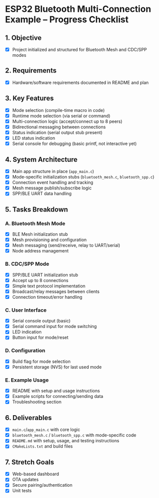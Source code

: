 # ESP32 Bluetooth Multi-Connection Example – Progress Checklist

## 1. Objective
- [x] Project initialized and structured for Bluetooth Mesh and CDC/SPP modes

## 2. Requirements
- [x] Hardware/software requirements documented in README and plan

## 3. Key Features
- [x] Mode selection (compile-time macro in code)
- [x] Runtime mode selection (via serial or command)
- [x] Multi-connection logic (accept/connect up to 8 peers)
- [x] Bidirectional messaging between connections
- [x] Status indication (serial output stub present)
- [x] LED status indication
- [x] Serial console for debugging (basic printf, not interactive yet)

## 4. System Architecture
- [x] Main app structure in place (`app_main.c`)
- [x] Mode-specific initialization stubs (`bluetooth_mesh.c`, `bluetooth_spp.c`)
- [x] Connection event handling and tracking
- [x] Mesh message publish/subscribe logic
- [x] SPP/BLE UART data handling

## 5. Tasks Breakdown
### A. Bluetooth Mesh Mode
- [x] BLE Mesh initialization stub
- [x] Mesh provisioning and configuration
- [x] Mesh messaging (send/receive, relay to UART/serial)
- [x] Node address management

### B. CDC/SPP Mode
- [x] SPP/BLE UART initialization stub
- [x] Accept up to 8 connections
- [x] Simple text protocol implementation
- [x] Broadcast/relay messages between clients
- [x] Connection timeout/error handling

### C. User Interface
- [x] Serial console output (basic)
- [x] Serial command input for mode switching
- [x] LED indication
- [x] Button input for mode/reset

### D. Configuration
- [x] Build flag for mode selection
- [x] Persistent storage (NVS) for last used mode

### E. Example Usage
- [x] README with setup and usage instructions
- [x] Example scripts for connecting/sending data
- [x] Troubleshooting section

## 6. Deliverables
- [x] `main.c`/`app_main.c` with core logic
- [x] `bluetooth_mesh.c` / `bluetooth_spp.c` with mode-specific code
- [x] `README.md` with setup, usage, and testing instructions
- [x] `CMakeLists.txt` and build files

## 7. Stretch Goals
- [x] Web-based dashboard
- [x] OTA updates
- [x] Secure pairing/authentication
- [x] Unit tests 